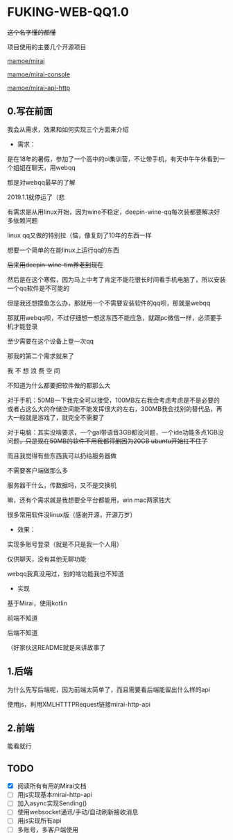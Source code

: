 # FUKING-WEB-QQ1.0

~~这个名字懂的都懂~~

项目使用的主要几个开源项目

[mamoe/mirai](https://github.com/mamoe/mirai)

[mamoe/mirai-console](https://github.com/mamoe/mirai-console)

[mamoe/mirai-api-http](https://github.com/mamoe/mirai-api-http)


## 0.写在前面
我会从需求，效果和如何实现三个方面来介绍
- 需求：

是在18年的暑假，参加了一个高中的oi集训营，不让带手机，有天中午午休看到一个姐姐在聊天，用webqq

那是对webqq最早的了解

2019.1.1就停运了（悲

有需求是从用linux开始，因为wine不稳定，deepin-wine-qq每次装都要解决好多依赖问题

linux qq又做的特别拉（恼，像复刻了10年的东西一样

想要一个简单的在能linux上运行qq的东西

~~后来用deepin-wine-tim养老到现在~~

然后是在这个寒假，因为马上中考了肯定不能花很长时间看手机电脑了，所以安装一个qq软件是不可能的

但是我还想摸鱼怎么办，那就用一个不需要安装软件的qq呗，那就是webqq

那就用webqq呗，不过仔细想一想这东西不能应急，就跟pc微信一样，必须要手机才能登录

至少需要在这个设备上登一次qq

那我的第二个需求就来了

我 不 想 浪 费 空 间

不知道为什么都要把软件做的都那么大

对于手机：50MB一下我完全可以接受，100MB左右我会考虑考虑是不是必要的或者占这么大的存储空间能不能发挥很大的左右，300MB我会找别的替代品，再大一般就是游戏了，就完全不需要了

对于电脑：其实没啥要求，一个gal带语音3GB都没问题，一个ide功能多点1GB没问题~~，只是现在50MB的软件不用我都得删因为20GB ubuntu开始扛不住了~~

而且我觉得有些东西我可以扔给服务器做

不需要客户端做那么多

服务器干什么，传数据吗，又不是交换机

嘛，还有个需求就是我想要全平台都能用，win mac两家独大

很多常用软件没linux版（感谢开源，开源万岁）

- 效果：

实现多账号登录（就是不只是我一个人用）

仅供聊天，没有其他无聊功能

webqq我真没用过，别的啥功能我也不知道

- 实现

基于Mirai，使用kotlin

前端不知道

后端不知道

（好家伙这README就是来讲故事了

## 1.后端
为什么先写后端呢，因为前端太简单了，而且需要看后端能留出什么样的api

使用js，利用XMLHTTTPRequest链接mirai-http-api



## 2.前端
能看就行

## TODO
- [x] 阅读所有有用的Mirai文档
- [ ] 用js实现基本mirai-http-api
- [ ] 加入async实现Sending()
- [ ] 使用websocket通讯/手动/自动刷新接收消息
- [ ] 用js实现所有api
- [ ] 多账号，多客户端使用
